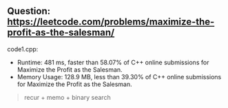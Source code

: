 ## Question: https://leetcode.com/problems/maximize-the-profit-as-the-salesman/

code1.cpp:
* Runtime: 481 ms, faster than 58.07% of C++ online submissions for Maximize the Profit as the Salesman.
* Memory Usage: 128.9 MB, less than 39.30% of C++ online submissions for Maximize the Profit as the Salesman.
> recur + memo + binary search